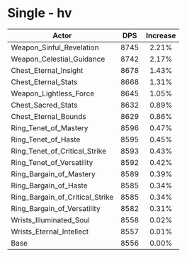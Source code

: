 # Single - hv
| Actor | DPS | Increase |
|---|:---:|:---:|
|Weapon_Sinful_Revelation|8745|2.21%|
|Weapon_Celestial_Guidance|8742|2.17%|
|Chest_Eternal_Insight|8678|1.43%|
|Chest_Eternal_Stats|8668|1.31%|
|Weapon_Lightless_Force|8645|1.05%|
|Chest_Sacred_Stats|8632|0.89%|
|Chest_Eternal_Bounds|8629|0.86%|
|Ring_Tenet_of_Mastery|8596|0.47%|
|Ring_Tenet_of_Haste|8595|0.45%|
|Ring_Tenet_of_Critical_Strike|8593|0.43%|
|Ring_Tenet_of_Versatility|8592|0.42%|
|Ring_Bargain_of_Mastery|8589|0.39%|
|Ring_Bargain_of_Haste|8585|0.34%|
|Ring_Bargain_of_Critical_Strike|8585|0.34%|
|Ring_Bargain_of_Versatility|8582|0.31%|
|Wrists_Illuminated_Soul|8558|0.02%|
|Wrists_Eternal_Intellect|8557|0.01%|
|Base|8556|0.00%|
